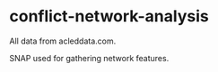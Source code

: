 # conflict-network-analysis

All data from acleddata.com.

SNAP used for gathering network features.